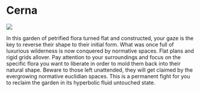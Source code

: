 # Cerna

![](https://d2w9rnfcy7mm78.cloudfront.net/7274483/original_3e230637c3852d6930115e8d22c52385.jpg?1589402675?bc=0)

In this garden of petrified flora turned flat and constructed, your gaze is the key to reverse their shape to their initial form. What was once full of luxurious wilderness is now conquered by normative spaces. Flat plans and rigid grids allover. Pay attention to your surroundings and focus on the specific flora you want to liberate in order to mold them back into their natural shape. Beware to those left unattended, they will get claimed by the evergrowing normative euclidian spaces. This is a permanent fight for you to reclaim the garden in its hyperbolic fluid untouched state.